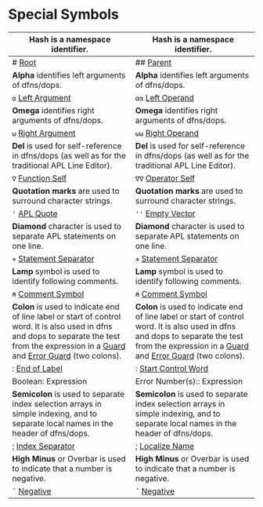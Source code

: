 # Special Symbols

| **Hash** is a namespace identifier. | **Hash** is a namespace identifier. |
| --- | ---  |
| # [Root](../Introduction/Namespaces/Namespaces.htm) | ## [Parent](../Introduction/Namespaces/Namespaces.htm) |
| **Alpha** identifies left arguments of dfns/dops. | **Alpha** identifies left arguments of dfns/dops. |
| `⍺` [ Left Argument](../Defined%20Functions%20and%20Operators/DynamicFunctions/Dynamic%20Functions%20and%20Operators.htm) | `⍺⍺` [Left Operand](../Defined%20Functions%20and%20Operators/DynamicFunctions/Dynamic%20Operators.htm) |
| **Omega** identifies right arguments of dfns/dops. | **Omega** identifies right arguments of dfns/dops. |
| `⍵` [Right Argument](../Defined%20Functions%20and%20Operators/DynamicFunctions/Dynamic%20Functions%20and%20Operators.htm) | `⍵⍵` [Right Operand](../Defined%20Functions%20and%20Operators/DynamicFunctions/Dynamic%20Operators.htm) |
| **Del** is used for self-reference in dfns/dops (as well  as for the traditional APL Line Editor). | **Del** is used for self-reference in dfns/dops (as well  as for the traditional APL Line Editor). |
| `∇` [Function Self](../Defined%20Functions%20and%20Operators/DynamicFunctions/Recursion.htm) | `∇∇` [Operator Self](../Defined%20Functions%20and%20Operators/DynamicFunctions/Recursion.htm) |
| **Quotation marks** are used to surround character strings. | **Quotation marks** are used to surround character strings. |
| `'` [APL Quote](../Introduction/Variables/Characters.htm) | `''` [Empty Vector](../primitive-functions/primitive-functions-a-z/primitive-functions-a-z/zilde.md) |
| **Diamond** character is used to separate APL statements on one line. | **Diamond** character is used to separate APL statements on one line. |
| `⋄` [Statement Separator](../Defined%20Functions%20and%20Operators/TradFns/Statements.htm) | `⋄` [Statement Separator](../Defined%20Functions%20and%20Operators/TradFns/Statements.htm) |
| **Lamp** symbol is used to identify following comments. | **Lamp** symbol is used to identify following comments. |
| `⍝` [Comment Symbol](../Defined%20Functions%20and%20Operators/TradFns/Statements.htm) | `⍝` [Comment Symbol](../Defined%20Functions%20and%20Operators/TradFns/Statements.htm) |
| **Colon** is used to indicate end of line label or start of control word. It is also used in dfns and dops to separate the test from the expression in a [Guard](../Defined%20Functions%20and%20Operators/DynamicFunctions/Guards.htm#Guards) and [Error Guard](../Defined%20Functions%20and%20Operators/DynamicFunctions/Error%20Guards.htm#ErrorGuards) (two colons). | **Colon** is used to indicate end of line label or start of control word. It is also used in dfns and dops to separate the test from the expression in a [Guard](../Defined%20Functions%20and%20Operators/DynamicFunctions/Guards.htm#Guards) and [Error Guard](../Defined%20Functions%20and%20Operators/DynamicFunctions/Error%20Guards.htm#ErrorGuards) (two colons). |
| : [End of Label](../Defined%20Functions%20and%20Operators/TradFns/Statements.htm) | : [Start  Control Word](../Control%20Structures/Control%20Structures%20Introduction.htm) |
| Boolean: Expression | Error Number(s):: Expression |
| **Semicolon** is used to separate index selection arrays in simple  indexing, and to separate local names in the header of dfns/dops. | **Semicolon** is used to separate index selection arrays in simple  indexing, and to separate local names in the header of dfns/dops. |
| ; [Index Separator](../primitive-functions/primitive-functions-a-z/primitive-functions-a-z/indexing.md) | ; [Localize Name](../Defined%20Functions%20and%20Operators/TradFns/Global%20Local%20Names.htm) |
| **High Minus** or Overbar is used to indicate that a number is negative. | **High Minus** or Overbar is used to indicate that a number is negative. |
| `¯` [Negative](../Introduction/Variables/Numbers.htm) | `¯` [Negative](../Introduction/Variables/Numbers.htm) |

[](../Control%20Structures/access.htm#AccessStatement)[](../Control%20Structures/attribute.htm#AttributeStatement)

